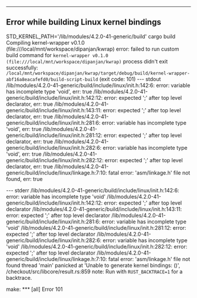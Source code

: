 ------------------------------------------
Error while building Linux kernel bindings
------------------------------------------

STD_KERNEL_PATH='/lib/modules/4.2.0-41-generic/build' cargo build
   Compiling kernel-wrapper v0.1.0 (file:///local/mnt/workspace/dipanjan/kwrap)
error: failed to run custom build command for `kernel-wrapper v0.1.0 (file:///local/mnt/workspace/dipanjan/kwrap)`
process didn't exit successfully: `/local/mnt/workspace/dipanjan/kwrap/target/debug/build/kernel-wrapper-abf16a8eacafefd0/build-script-build` (exit code: 101)
--- stdout
/lib/modules/4.2.0-41-generic/build/include/linux/init.h:142:6: error: variable has incomplete type 'void', err: true
/lib/modules/4.2.0-41-generic/build/include/linux/init.h:142:12: error: expected ';' after top level declarator, err: true
/lib/modules/4.2.0-41-generic/build/include/linux/init.h:143:11: error: expected ';' after top level declarator, err: true
/lib/modules/4.2.0-41-generic/build/include/linux/init.h:281:6: error: variable has incomplete type 'void', err: true
/lib/modules/4.2.0-41-generic/build/include/linux/init.h:281:12: error: expected ';' after top level declarator, err: true
/lib/modules/4.2.0-41-generic/build/include/linux/init.h:282:6: error: variable has incomplete type 'void', err: true
/lib/modules/4.2.0-41-generic/build/include/linux/init.h:282:12: error: expected ';' after top level declarator, err: true
/lib/modules/4.2.0-41-generic/build/include/linux/linkage.h:7:10: fatal error: 'asm/linkage.h' file not found, err: true

--- stderr
/lib/modules/4.2.0-41-generic/build/include/linux/init.h:142:6: error: variable has incomplete type 'void'
/lib/modules/4.2.0-41-generic/build/include/linux/init.h:142:12: error: expected ';' after top level declarator
/lib/modules/4.2.0-41-generic/build/include/linux/init.h:143:11: error: expected ';' after top level declarator
/lib/modules/4.2.0-41-generic/build/include/linux/init.h:281:6: error: variable has incomplete type 'void'
/lib/modules/4.2.0-41-generic/build/include/linux/init.h:281:12: error: expected ';' after top level declarator
/lib/modules/4.2.0-41-generic/build/include/linux/init.h:282:6: error: variable has incomplete type 'void'
/lib/modules/4.2.0-41-generic/build/include/linux/init.h:282:12: error: expected ';' after top level declarator
/lib/modules/4.2.0-41-generic/build/include/linux/linkage.h:7:10: fatal error: 'asm/linkage.h' file not found
thread 'main' panicked at 'Unable to generate kernel bindings: ()', /checkout/src/libcore/result.rs:859
note: Run with `RUST_BACKTRACE=1` for a backtrace.

make: *** [all] Error 101
